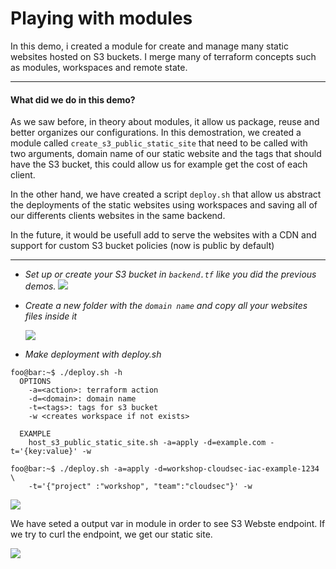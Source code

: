 # Playing with modules

In this demo, i created a module for create and manage many static websites hosted on S3 buckets. I merge many of terraform concepts such as modules, workspaces and remote state.

---
#### What did we do in this demo?

As we saw before, in theory about modules, it allow us package, reuse and better organizes our configurations.
In this demostration, we created a module called `create_s3_public_static_site` that need to be called with two arguments, domain name of our static website and the tags that should have the S3 bucket, this could allow us for example get the cost of each client.

In the other hand, we have created a script `deploy.sh` that allow us abstract the deployments of the static websites using workspaces and saving all of our differents clients websites in the same backend.

In the future, it would be usefull add to serve the websites with a CDN and support for custom S3 bucket policies (now is public by default)

---

* *Set up or create your S3 bucket in `backend.tf` like you did the previous demos.*
    <image src="./images/create_bucket.png">

* *Create a new folder with the `domain name` and copy all your websites files inside it*

  <image src="./images/create_site_folder.gif">
  
* *Make deployment with deploy.sh*
```console
foo@bar:~$ ./deploy.sh -h
  OPTIONS
    -a=<action>: terraform action
    -d=<domain>: domain name
    -t=<tags>: tags for s3 bucket
    -w <creates workspace if not exists>

  EXAMPLE
    host_s3_public_static_site.sh -a=apply -d=example.com -t='{key:value}' -w
```

```console
foo@bar:~$ ./deploy.sh -a=apply -d=workshop-cloudsec-iac-example-1234 \
    -t='{"project" :"workshop", "team":"cloudsec"}' -w
```
  
  <image src="./images/applied.png">
  
  We have seted a output var in module in order to see S3 Webste endpoint. If we try to curl the endpoint, we get our static site.
  
  
  <image src="./images/curl.gif">
  
  
  
